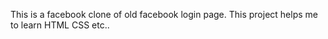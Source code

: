 This is a facebook clone of old facebook login page. 
This project helps me to learn HTML CSS etc..
